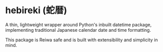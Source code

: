 # hebireki (蛇暦)
A thin, lightweight wrapper around Python's inbuilt datetime package, implementing traditional Japanese calendar date and time formatting.

This package is Reiwa safe and is built with extensibility and simplicity in mind.
